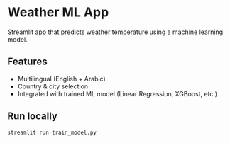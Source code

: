 # Weather ML App

Streamlit app that predicts weather temperature using a machine learning model.

## Features
- Multilingual (English + Arabic)
- Country & city selection
- Integrated with trained ML model (Linear Regression, XGBoost, etc.)

## Run locally
```bash
streamlit run train_model.py

